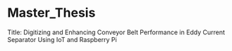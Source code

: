 # Master_Thesis
Title: Digitizing and Enhancing Conveyor Belt Performance in Eddy Current Separator Using IoT and Raspberry Pi
